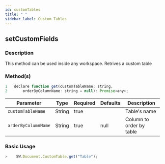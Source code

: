 ```yaml
---
id: customTables
title: " "
sidebar_label: Custom Tables
---
```



## setCustomFields

### Description

This method can be used inside any workspace. Retrives a custom table

### Method(s)

```js {3}
1   declare function get(customTableName: string, 
2       orderByColumnName: string = null): Promise<any>;
```

<table className="custom-table">
    <thead>
        <tr>
            <th>Parameter</th>
            <th>Type</th>
            <th>Required</th>
            <th>Defaults</th>
            <th>Description</th>
        </tr>
    </thead>
    <tbody>
        <tr className="selected">
            <td><code>customTableName</code></td>
            <td>String</td>
            <td>true</td>
            <td></td>
            <td>Table's name</td>
        </tr>
         <tr className="selected">
            <td><code>orderByColumnName</code></td>
            <td>String</td>
            <td>true</td>
            <td>null</td>
            <td>Column to order by table</td>
        </tr>
    </tbody>
</table>

### Basic Usage

```javascript
>    SW.Document.CustomTable.get("Table");
```